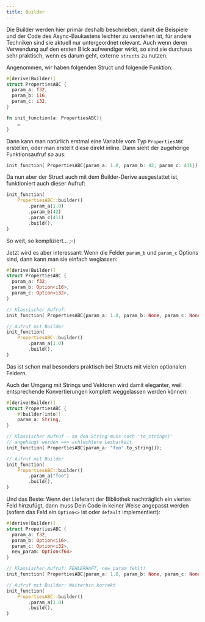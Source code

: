 ```yaml
---
title: Builder
---
```


Die Builder werden hier primär deshalb beschrieben, damit die Beispiele und der Code des Async-Baukastens leichter zu verstehen ist, für andere Techniken sind sie aktuell nur untergeordnet relevant. Auch wenn deren Verwendung auf den ersten Blick aufwendiger wirkt, so sind sie durchaus sehr praktisch, wenn es darum geht, externe `structs` zu nutzen.

Angenommen, wir haben folgenden Struct und folgende Funktion:

```rust
#[derive(Builder)]
struct PropertiesABC {
  param_a: f32,
  param_b: i16,
  param_c: i32,
}

fn init_function(a: PropertiesABC){
    …
}
```

Dann kann man natürlich erstmal eine Variable vom Typ `PropertiesABC` erstellen, oder man erstellt diese direkt inline. Dann sieht der zugehörige Funktionsaufruf so aus:

```rust
init_function( PropertiesABC{param_a: 1.0, param_b: 42, param_c: 411});
```

Da nun aber der Struct auch mit dem Builder-Derive ausgestattet ist, funktioniert auch dieser Aufruf:

```rust
init_function(
    PropertiesABC::builder()
        .param_a(1.0)
        .param_b(42)
        .param_c(411)
        .build(),
)
```

So weit, so kompliziert… ;-)

Jetzt wird es aber interessant: Wenn die Felder `param_b` und `param_c` Options sind, dann kann man sie einfach weglassen:

```rust
#[derive(Builder)]
struct PropertiesABC {
  param_a: f32,
  param_b: Option<i16>,
  param_c: Option<i32>,
}

// Klassischer Aufruf:
init_function( PropertiesABC{param_a: 1.0, param_b: None, param_c: None});

// Aufruf mit Builder
init_function(
    PropertiesABC::builder()
        .param_a(1.0)
        .build(),
)
```

Das ist schon mal besonders praktisch bei Structs mit vielen optionalen Feldern.

Auch der Umgang mit Strings und Vektoren wird damit eleganter, weil entsprechende Konvertierungen komplett weggelassen werden können:

```rust
#[derive(Builder)]
struct PropertiesABC {
    #[builder(into)]
    param_a: String,
}

// Klassischer Aufruf - an den String muss noch 'to_string()'
// angehängt werden ==> schlechtere Lesbarkeit
init_function( PropertiesABC{param_a: "foo".to_string());

// Aufruf mit Builder
init_function(
    PropertiesABC::builder()
        .param_a("foo")
        .build(),
)
```

Und das Beste: Wenn der Lieferant der Bibliothek nachträglich ein viertes Feld hinzufügt, dann muss Dein Code in keiner Weise angepasst werden (sofern das Feld ein `Option<>` ist oder `default` implementiert):

```rust
#[derive(Builder)]
struct PropertiesABC {
  param_a: f32,
  param_b: Option<i16>,
  param_c: Option<i32>,
  new_param: Option<f64>
}

// Klassischer Aufruf: FEHLERHAFT, new_param fehlt!
init_function( PropertiesABC{param_a: 1.0, param_b: None, param_c: None});

// Aufruf mit Builder: Weiterhin korrekt
init_function(
    PropertiesABC::builder()
        .param_a(1.0)
        .build(),
)
```
